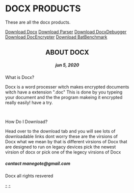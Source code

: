 <!DOCTYPE html>
<html lang="en">
<head>
<title>Docx</title>
<meta charset="UTF-8">
<meta name="viewport" content="width=device-width, initial-scale=1">
<style>
* {
  box-sizing: border-box;
}

/* Style the body */
body {
  font-family: Arial, Helvetica, sans-serif;
  margin: 0;
}

/* Header/logo Title */
.header {
  padding: 80px;
  text-align: center;
  background: #1abc9c;
  color: white;
}

/* Increase the font size of the heading */
.header h1 {
  font-size: 40px;
}

/* Style the top navigation bar */
.navbar {
  overflow: hidden;
  background-color: #333;
}

/* Style the navigation bar links */
.navbar a {
  float: left;
  display: block;
  color: white;
  text-align: center;
  padding: 14px 20px;
  text-decoration: none;
}

/* Right-aligned link */
.navbar a.right {
  float: right;
}

/* Change color on hover */
.navbar a:hover {
  background-color: #ddd;
  color: black;
}

/* Column container */
.row {  
  display: -ms-flexbox; /* IE10 */
  display: flex;
  -ms-flex-wrap: wrap; /* IE10 */
  flex-wrap: wrap;
}

/* Create two unequal columns that sits next to each other */
/* Sidebar/left column */
.side {
  -ms-flex: 30%; /* IE10 */
  flex: 30%;
  background-color: #f1f1f1;
  padding: 20px;
}

/* Main column */
.main {   
  -ms-flex: 70%; /* IE10 */
  flex: 70%;
  background-color: white;
  padding: 20px;
}

/* Fake image, just for this example */
.fakeimg {
  background-color: #aaa;
  width: 100%;
  padding: 20px;
}

/* Footer */
.footer {
  padding: 20px;
  text-align: center;
  background: #ddd;
}

/* Responsive layout - when the screen is less than 700px wide, make the two columns stack on top of each other instead of next to each other */
@media screen and (max-width: 700px) {
  .row {   
    flex-direction: column;
  }
}

/* Responsive layout - when the screen is less than 400px wide, make the navigation links stack on top of each other instead of next to each other */
@media screen and (max-width: 400px) {
  .navbar a {
    float: none;
    width: 100%;
  }
}
</style>
</head>
<body>

<div class="header">
  <h1>DOCX PRODUCTS</h1>
  <p>These are all the docx products.</p>
</div>

<div class="navbar">
  <a href="download.html">Download Docx</a>
    <a href="downloadparser.html">Download Parser</a>
      <a href="downloaddoxdebugger.html">Download DocxDebugger</a>
        <a href="downloaddocencrypter.html">Download DocEncrypter</a>
		  <a href="batbenchmark.html">Download BatBenchmark</a>
</div>
    <h2><center>ABOUT DOCX<center></h2>
    <h5><center>jun 5, 2020<center></h5>
    <p>What is Docx?</p>
    <p>Docx is a word processer witch makes encrypted documents witch have a extension ".doc" This is done by you typeing your document and the the program makeing it encrypted really easily! have a try.</p>
    <br>
    <p>How Do I Download?</p>
    <p>Head over to the download tab and you will see lots of downloadable links dont worry these are the virsions of Docx what we mean by that is different virsions of Docx that are designed to run on legacy devices pick the newest virsion of docx or pick one of the legecy virsions of Docx</p>
  </div>
</div>

<div class="footer">
  <h5>contact manegote@gmail.com</h5>
  <p>Docx all rights resvered</p>
  <a href="downloadjpeg.html">-</a>
  <a href="downloadfourm.html">-</a>
</div>

</body>
</html>
